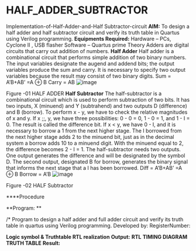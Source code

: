 # HALF_ADDER_SUBTRACTOR
Implementation-of-Half-Adder-and-Half Subtractor-circuit
**AIM:**
To design a half adder and half subtractor circuit and verify its truth table in Quartus using Verilog programming.
**Equipments Required:**
Hardware – PCs, Cyclone II , USB flasher Software – Quartus prime Theory Adders are digital circuits that carry out addition of numbers.
**Half Adder**
Half adder is a combinational circuit that performs simple addition of two binary numbers. The input variables designate the augend and addend bits; the output variables produce the sum and carry. It is necessary to specify two output variables because the result may consist of two binary digits.
Sum = A’B+AB’ =A ⊕ B Carry = AB
![image](https://github.com/naavaneetha/HALF_ADDER_SUBTRACTOR/assets/154305477/bd4a0b2c-cdbc-4184-ab08-81578f121e1f)

Figure -01 HALF ADDER
**Half Subtractor**
The half-subtractor is a combinational circuit which is used to perform subtraction of two bits. It has two inputs, X (minuend) and Y (subtrahend) and two outputs D (difference) and B (borrow). To perform x - y, we have to check the relative magnitudes of x and y. If x ;;, y, we have three possibilities: 0 - 0 = 0, 1 - 0 = 1, and 1 - I = 0. The result is called the difference bit. If x < y, we have 0 - I, and it is necessary to borrow a 1 from the next higher stage. The I borrowed from the next higher stage adds 2 to the minuend bit, just as in the decimal system a borrow adds 10 to a minuend digit. With the minuend equal to 2, the difference becomes 2 - I = 1. The half-subtractor needs two outputs. One output generates the difference and will be designated by the symbol D. The second output, designated B for borrow, generates the binary signal that informs the next stage that a I has been borrowed. 
Diff = A’B+AB’ =A ⊕ B
Borrow = A’B
 ![image](https://github.com/naavaneetha/HALF_ADDER_SUBTRACTOR/assets/154305477/d76b099c-513f-4e7c-843a-e2fd028a531a)

Figure -02 HALF Subtractor

****Procedure

**Program: **

/* Program to design a half adder and full adder circuit and verify its truth table in quartus using Verilog programming. Developed by: RegisterNumber:

**Logic symbol & Truthtable RTL realization**
**Output:**
**RTL**
**TIMING DIAGRAM**
**TRUTH TABLE**
**Result:**
